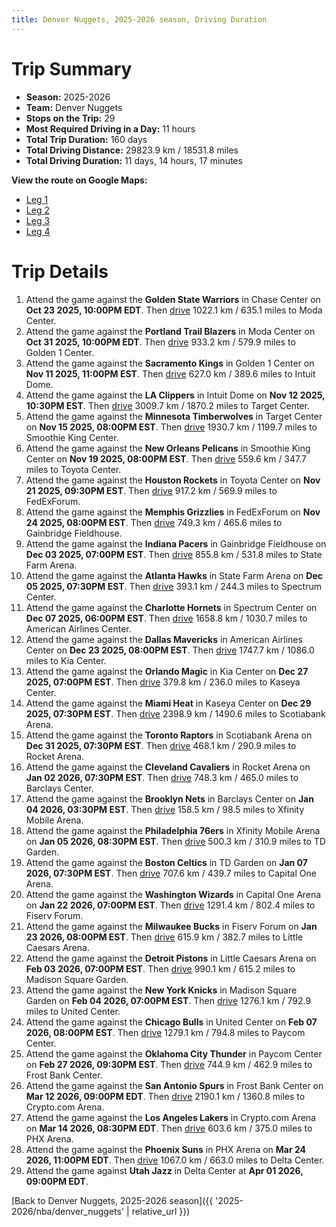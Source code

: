 ```yaml
---
title: Denver Nuggets, 2025-2026 season, Driving Duration
---
```


# Trip Summary
- **Season:** 2025-2026
- **Team:** Denver Nuggets
- **Stops on the Trip:** 29
- **Most Required Driving in a Day:** 11 hours
- **Total Trip Duration:** 160 days
- **Total Driving Distance:** 29823.9 km / 18531.8 miles
- **Total Driving Duration:** 11 days, 14 hours, 17 minutes

**View the route on Google Maps:**
- [Leg 1](https://www.google.com/maps/dir/Chase+Center+San+Francisco+CA/Moda+Center+Portland+OR/Golden+1+Center+Sacramento+CA/Intuit+Dome+Inglewood+CA/Target+Center+Minneapolis+MN/Smoothie+King+Center+New+Orleans+LA/Toyota+Center+Houston+TX/FedExForum+Memphis+TN/Gainbridge+Fieldhouse+Indianapolis+IN/State+Farm+Arena+Atlanta+GA)
- [Leg 2](https://www.google.com/maps/dir/State+Farm+Arena+Atlanta+GA/Spectrum+Center+Charlotte+NC/American+Airlines+Center+Dallas+TX/Kia+Center+Orlando+FL/Kaseya+Center+Miami+FL/Scotiabank+Arena+Toronto+ON/Rocket+Arena+Cleveland+OH/Barclays+Center+Brooklyn+NY/Xfinity+Mobile+Arena+Philadelphia+PA/TD+Garden+Boston+MA)
- [Leg 3](https://www.google.com/maps/dir/TD+Garden+Boston+MA/Capital+One+Arena+Washington+DC/Fiserv+Forum+Milwaukee+WI/Little+Caesars+Arena+Detroit+MI/Madison+Square+Garden+New+York+NY/United+Center+Chicago+IL/Paycom+Center+Oklahoma+City+OK/Frost+Bank+Center+San+Antonio+TX/Crypto.com+Arena+Los+Angeles+CA/PHX+Arena+Phoenix+AZ)
- [Leg 4](https://www.google.com/maps/dir/PHX+Arena+Phoenix+AZ/Delta+Center+Salt+Lake+City+UT)

# Trip Details
1. Attend the game against the **Golden State Warriors** in Chase Center on **Oct 23 2025, 10:00PM EDT**. Then [drive](https://www.google.com/maps/dir/Chase+Center+San+Francisco+CA/Moda+Center+Portland+OR) 1022.1 km / 635.1 miles to Moda Center.
2. Attend the game against the **Portland Trail Blazers** in Moda Center on **Oct 31 2025, 10:00PM EDT**. Then [drive](https://www.google.com/maps/dir/Moda+Center+Portland+OR/Golden+1+Center+Sacramento+CA) 933.2 km / 579.9 miles to Golden 1 Center.
3. Attend the game against the **Sacramento Kings** in Golden 1 Center on **Nov 11 2025, 11:00PM EST**. Then [drive](https://www.google.com/maps/dir/Golden+1+Center+Sacramento+CA/Intuit+Dome+Inglewood+CA) 627.0 km / 389.6 miles to Intuit Dome.
4. Attend the game against the **LA Clippers** in Intuit Dome on **Nov 12 2025, 10:30PM EST**. Then [drive](https://www.google.com/maps/dir/Intuit+Dome+Inglewood+CA/Target+Center+Minneapolis+MN) 3009.7 km / 1870.2 miles to Target Center.
5. Attend the game against the **Minnesota Timberwolves** in Target Center on **Nov 15 2025, 08:00PM EST**. Then [drive](https://www.google.com/maps/dir/Target+Center+Minneapolis+MN/Smoothie+King+Center+New+Orleans+LA) 1930.7 km / 1199.7 miles to Smoothie King Center.
6. Attend the game against the **New Orleans Pelicans** in Smoothie King Center on **Nov 19 2025, 08:00PM EST**. Then [drive](https://www.google.com/maps/dir/Smoothie+King+Center+New+Orleans+LA/Toyota+Center+Houston+TX) 559.6 km / 347.7 miles to Toyota Center.
7. Attend the game against the **Houston Rockets** in Toyota Center on **Nov 21 2025, 09:30PM EST**. Then [drive](https://www.google.com/maps/dir/Toyota+Center+Houston+TX/FedExForum+Memphis+TN) 917.2 km / 569.9 miles to FedExForum.
8. Attend the game against the **Memphis Grizzlies** in FedExForum on **Nov 24 2025, 08:00PM EST**. Then [drive](https://www.google.com/maps/dir/FedExForum+Memphis+TN/Gainbridge+Fieldhouse+Indianapolis+IN) 749.3 km / 465.6 miles to Gainbridge Fieldhouse.
9. Attend the game against the **Indiana Pacers** in Gainbridge Fieldhouse on **Dec 03 2025, 07:00PM EST**. Then [drive](https://www.google.com/maps/dir/Gainbridge+Fieldhouse+Indianapolis+IN/State+Farm+Arena+Atlanta+GA) 855.8 km / 531.8 miles to State Farm Arena.
10. Attend the game against the **Atlanta Hawks** in State Farm Arena on **Dec 05 2025, 07:30PM EST**. Then [drive](https://www.google.com/maps/dir/State+Farm+Arena+Atlanta+GA/Spectrum+Center+Charlotte+NC) 393.1 km / 244.3 miles to Spectrum Center.
11. Attend the game against the **Charlotte Hornets** in Spectrum Center on **Dec 07 2025, 06:00PM EST**. Then [drive](https://www.google.com/maps/dir/Spectrum+Center+Charlotte+NC/American+Airlines+Center+Dallas+TX) 1658.8 km / 1030.7 miles to American Airlines Center.
12. Attend the game against the **Dallas Mavericks** in American Airlines Center on **Dec 23 2025, 08:00PM EST**. Then [drive](https://www.google.com/maps/dir/American+Airlines+Center+Dallas+TX/Kia+Center+Orlando+FL) 1747.7 km / 1086.0 miles to Kia Center.
13. Attend the game against the **Orlando Magic** in Kia Center on **Dec 27 2025, 07:00PM EST**. Then [drive](https://www.google.com/maps/dir/Kia+Center+Orlando+FL/Kaseya+Center+Miami+FL) 379.8 km / 236.0 miles to Kaseya Center.
14. Attend the game against the **Miami Heat** in Kaseya Center on **Dec 29 2025, 07:30PM EST**. Then [drive](https://www.google.com/maps/dir/Kaseya+Center+Miami+FL/Scotiabank+Arena+Toronto+ON) 2398.9 km / 1490.6 miles to Scotiabank Arena.
15. Attend the game against the **Toronto Raptors** in Scotiabank Arena on **Dec 31 2025, 07:30PM EST**. Then [drive](https://www.google.com/maps/dir/Scotiabank+Arena+Toronto+ON/Rocket+Arena+Cleveland+OH) 468.1 km / 290.9 miles to Rocket Arena.
16. Attend the game against the **Cleveland Cavaliers** in Rocket Arena on **Jan 02 2026, 07:30PM EST**. Then [drive](https://www.google.com/maps/dir/Rocket+Arena+Cleveland+OH/Barclays+Center+Brooklyn+NY) 748.3 km / 465.0 miles to Barclays Center.
17. Attend the game against the **Brooklyn Nets** in Barclays Center on **Jan 04 2026, 03:30PM EST**. Then [drive](https://www.google.com/maps/dir/Barclays+Center+Brooklyn+NY/Xfinity+Mobile+Arena+Philadelphia+PA) 158.5 km / 98.5 miles to Xfinity Mobile Arena.
18. Attend the game against the **Philadelphia 76ers** in Xfinity Mobile Arena on **Jan 05 2026, 08:30PM EST**. Then [drive](https://www.google.com/maps/dir/Xfinity+Mobile+Arena+Philadelphia+PA/TD+Garden+Boston+MA) 500.3 km / 310.9 miles to TD Garden.
19. Attend the game against the **Boston Celtics** in TD Garden on **Jan 07 2026, 07:30PM EST**. Then [drive](https://www.google.com/maps/dir/TD+Garden+Boston+MA/Capital+One+Arena+Washington+DC) 707.6 km / 439.7 miles to Capital One Arena.
20. Attend the game against the **Washington Wizards** in Capital One Arena on **Jan 22 2026, 07:00PM EST**. Then [drive](https://www.google.com/maps/dir/Capital+One+Arena+Washington+DC/Fiserv+Forum+Milwaukee+WI) 1291.4 km / 802.4 miles to Fiserv Forum.
21. Attend the game against the **Milwaukee Bucks** in Fiserv Forum on **Jan 23 2026, 08:00PM EST**. Then [drive](https://www.google.com/maps/dir/Fiserv+Forum+Milwaukee+WI/Little+Caesars+Arena+Detroit+MI) 615.9 km / 382.7 miles to Little Caesars Arena.
22. Attend the game against the **Detroit Pistons** in Little Caesars Arena on **Feb 03 2026, 07:00PM EST**. Then [drive](https://www.google.com/maps/dir/Little+Caesars+Arena+Detroit+MI/Madison+Square+Garden+New+York+NY) 990.1 km / 615.2 miles to Madison Square Garden.
23. Attend the game against the **New York Knicks** in Madison Square Garden on **Feb 04 2026, 07:00PM EST**. Then [drive](https://www.google.com/maps/dir/Madison+Square+Garden+New+York+NY/United+Center+Chicago+IL) 1276.1 km / 792.9 miles to United Center.
24. Attend the game against the **Chicago Bulls** in United Center on **Feb 07 2026, 08:00PM EST**. Then [drive](https://www.google.com/maps/dir/United+Center+Chicago+IL/Paycom+Center+Oklahoma+City+OK) 1279.1 km / 794.8 miles to Paycom Center.
25. Attend the game against the **Oklahoma City Thunder** in Paycom Center on **Feb 27 2026, 09:30PM EST**. Then [drive](https://www.google.com/maps/dir/Paycom+Center+Oklahoma+City+OK/Frost+Bank+Center+San+Antonio+TX) 744.9 km / 462.9 miles to Frost Bank Center.
26. Attend the game against the **San Antonio Spurs** in Frost Bank Center on **Mar 12 2026, 09:00PM EDT**. Then [drive](https://www.google.com/maps/dir/Frost+Bank+Center+San+Antonio+TX/Crypto.com+Arena+Los+Angeles+CA) 2190.1 km / 1360.8 miles to Crypto.com Arena.
27. Attend the game against the **Los Angeles Lakers** in Crypto.com Arena on **Mar 14 2026, 08:30PM EDT**. Then [drive](https://www.google.com/maps/dir/Crypto.com+Arena+Los+Angeles+CA/PHX+Arena+Phoenix+AZ) 603.6 km / 375.0 miles to PHX Arena.
28. Attend the game against the **Phoenix Suns** in PHX Arena on **Mar 24 2026, 11:00PM EDT**. Then [drive](https://www.google.com/maps/dir/PHX+Arena+Phoenix+AZ/Delta+Center+Salt+Lake+City+UT) 1067.0 km / 663.0 miles to Delta Center.
29. Attend the game against **Utah Jazz** in Delta Center at **Apr 01 2026, 09:00PM EDT**.

[Back to Denver Nuggets, 2025-2026 season]({{ '2025-2026/nba/denver_nuggets' | relative_url }})
